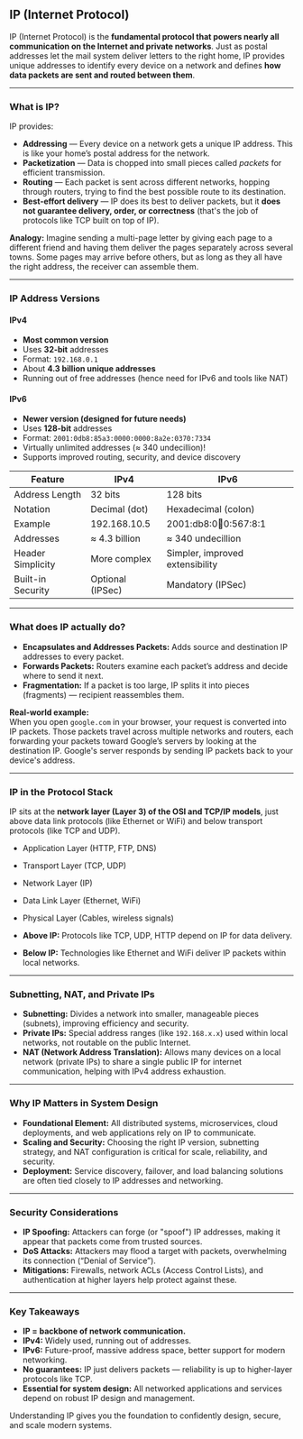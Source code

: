 ## IP (Internet Protocol)

IP (Internet Protocol) is the **fundamental protocol that powers nearly all communication on the Internet and private networks**. Just as postal addresses let the mail system deliver letters to the right home, IP provides unique addresses to identify every device on a network and defines **how data packets are sent and routed between them**.

---

### What is IP?

IP provides:

- **Addressing** — Every device on a network gets a unique IP address. This is like your home’s postal address for the network.
- **Packetization** — Data is chopped into small pieces called *packets* for efficient transmission.
- **Routing** — Each packet is sent across different networks, hopping through routers, trying to find the best possible route to its destination.
- **Best-effort delivery** — IP does its best to deliver packets, but it **does not guarantee delivery, order, or correctness** (that's the job of protocols like TCP built on top of IP).

**Analogy:** Imagine sending a multi-page letter by giving each page to a different friend and having them deliver the pages separately across several towns. Some pages may arrive before others, but as long as they all have the right address, the receiver can assemble them.

---

### IP Address Versions

#### IPv4
- **Most common version**
- Uses **32-bit** addresses
- Format: `192.168.0.1`
- About **4.3 billion unique addresses**
- Running out of free addresses (hence need for IPv6 and tools like NAT)

#### IPv6
- **Newer version (designed for future needs)**
- Uses **128-bit** addresses
- Format: `2001:0db8:85a3:0000:0000:8a2e:0370:7334`
- Virtually unlimited addresses (≈ 340 undecillion)!
- Supports improved routing, security, and device discovery

| Feature           | IPv4                  | IPv6                                |
|-------------------|----------------------|-------------------------------------|
| Address Length    | 32 bits              | 128 bits                            |
| Notation          | Decimal (dot)        | Hexadecimal (colon)                 |
| Example           | 192.168.10.5         | 2001:db8:0:1234:0:567:8:1           |
| Addresses         | ≈ 4.3 billion        | ≈ 340 undecillion                   |
| Header Simplicity | More complex         | Simpler, improved extensibility     |
| Built-in Security | Optional (IPSec)     | Mandatory (IPSec)                   |

---

### What does IP actually do?

- **Encapsulates and Addresses Packets:** Adds source and destination IP addresses to every packet.
- **Forwards Packets:** Routers examine each packet’s address and decide where to send it next.
- **Fragmentation:** If a packet is too large, IP splits it into pieces (fragments) — recipient reassembles them.

**Real-world example:**  
When you open `google.com` in your browser, your request is converted into IP packets. Those packets travel across multiple networks and routers, each forwarding your packets toward Google’s servers by looking at the destination IP. Google's server responds by sending IP packets back to your device's address.

---

### IP in the Protocol Stack

IP sits at the **network layer (Layer 3) of the OSI and TCP/IP models**, just above data link protocols (like Ethernet or WiFi) and below transport protocols (like TCP and UDP).

- Application Layer (HTTP, FTP, DNS)
- Transport Layer (TCP, UDP)
- Network Layer (IP)
- Data Link Layer (Ethernet, WiFi)
- Physical Layer (Cables, wireless signals)


- **Above IP:** Protocols like TCP, UDP, HTTP depend on IP for data delivery.
- **Below IP:** Technologies like Ethernet and WiFi deliver IP packets within local networks.

---

### Subnetting, NAT, and Private IPs

- **Subnetting:** Divides a network into smaller, manageable pieces (subnets), improving efficiency and security.
- **Private IPs:** Special address ranges (like `192.168.x.x`) used within local networks, not routable on the public Internet.
- **NAT (Network Address Translation):** Allows many devices on a local network (private IPs) to share a single public IP for internet communication, helping with IPv4 address exhaustion.

---

### Why IP Matters in System Design

- **Foundational Element:** All distributed systems, microservices, cloud deployments, and web applications rely on IP to communicate.
- **Scaling and Security:** Choosing the right IP version, subnetting strategy, and NAT configuration is critical for scale, reliability, and security.
- **Deployment:** Service discovery, failover, and load balancing solutions are often tied closely to IP addresses and networking.

---

### Security Considerations

- **IP Spoofing:** Attackers can forge (or "spoof") IP addresses, making it appear that packets come from trusted sources.
- **DoS Attacks:** Attackers may flood a target with packets, overwhelming its connection (“Denial of Service”).
- **Mitigations:** Firewalls, network ACLs (Access Control Lists), and authentication at higher layers help protect against these.

---

### Key Takeaways

- **IP = backbone of network communication.**
- **IPv4:** Widely used, running out of addresses.
- **IPv6:** Future-proof, massive address space, better support for modern networking.
- **No guarantees:** IP just delivers packets — reliability is up to higher-layer protocols like TCP.
- **Essential for system design:** All networked applications and services depend on robust IP design and management.

Understanding IP gives you the foundation to confidently design, secure, and scale modern systems.

